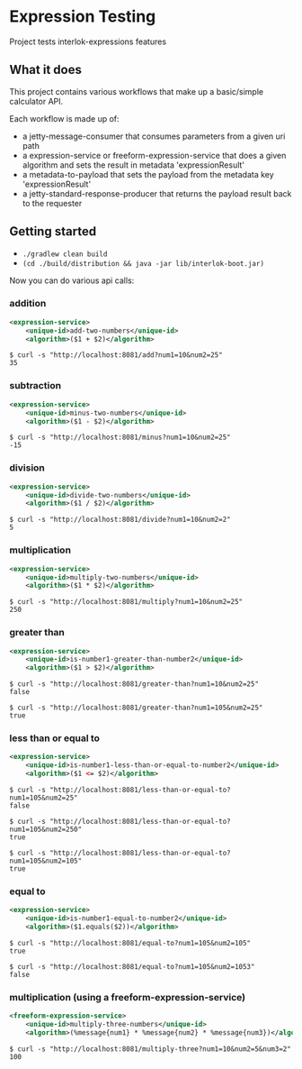 # Expression Testing

Project tests interlok-expressions features

## What it does

This project contains various workflows that make up a basic/simple calculator API.

Each workflow is made up of:
* a jetty-message-consumer that consumes parameters from a given uri path
* a expression-service or freeform-expression-service that does a given algorithm and sets the result in metadata 'expressionResult'
* a metadata-to-payload that sets the payload from the metadata key 'expressionResult'
* a jetty-standard-response-producer that returns the payload result back to the requester

## Getting started

* `./gradlew clean build`
* `(cd ./build/distribution && java -jar lib/interlok-boot.jar)`

Now you can do various api calls:

### addition
```xml
<expression-service>
    <unique-id>add-two-numbers</unique-id>
    <algorithm>($1 + $2)</algorithm>
```

```
$ curl -s "http://localhost:8081/add?num1=10&num2=25"
35
```

### subtraction
```xml
<expression-service>
    <unique-id>minus-two-numbers</unique-id>
    <algorithm>($1 - $2)</algorithm>
```

```
$ curl -s "http://localhost:8081/minus?num1=10&num2=25"
-15
```
### division
```xml
<expression-service>
    <unique-id>divide-two-numbers</unique-id>
    <algorithm>($1 / $2)</algorithm>
```

```
$ curl -s "http://localhost:8081/divide?num1=10&num2=2"
5
```

### multiplication
```xml
<expression-service>
    <unique-id>multiply-two-numbers</unique-id>
    <algorithm>($1 * $2)</algorithm>
```

```
$ curl -s "http://localhost:8081/multiply?num1=10&num2=25"
250
```

### greater than
```xml
<expression-service>
    <unique-id>is-number1-greater-than-number2</unique-id>
    <algorithm>($1 > $2)</algorithm>
```

```
$ curl -s "http://localhost:8081/greater-than?num1=10&num2=25"
false
```

```
$ curl -s "http://localhost:8081/greater-than?num1=105&num2=25"
true
```

### less than or equal to
```xml
<expression-service>
    <unique-id>is-number1-less-than-or-equal-to-number2</unique-id>
    <algorithm>($1 <= $2)</algorithm>
```

```
$ curl -s "http://localhost:8081/less-than-or-equal-to?num1=105&num2=25"
false
```

```
$ curl -s "http://localhost:8081/less-than-or-equal-to?num1=105&num2=250"
true
```

```
$ curl -s "http://localhost:8081/less-than-or-equal-to?num1=105&num2=105"
true
```

### equal to
```xml
<expression-service>
    <unique-id>is-number1-equal-to-number2</unique-id>
    <algorithm>($1.equals($2))</algorithm>
```

```
$ curl -s "http://localhost:8081/equal-to?num1=105&num2=105"
true
```

```
$ curl -s "http://localhost:8081/equal-to?num1=105&num2=1053"
false
```

### multiplication (using a freeform-expression-service)
```xml
<freeform-expression-service>
    <unique-id>multiply-three-numbers</unique-id>
    <algorithm>(%message{num1} * %message{num2} * %message{num3})</algorithm>
```

```
$ curl -s "http://localhost:8081/multiply-three?num1=10&num2=5&num3=2"
100
```
